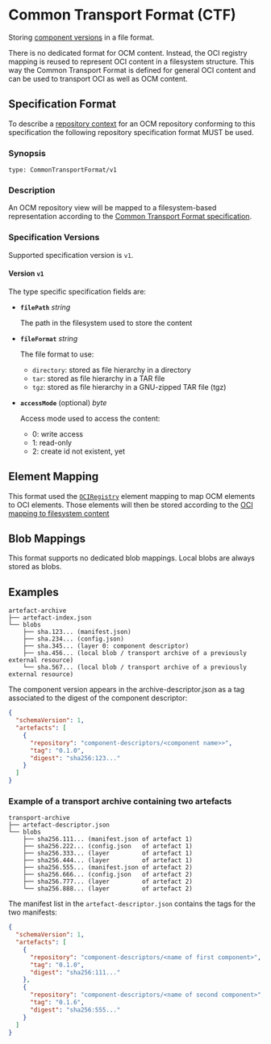 # Common Transport Format (CTF)

Storing [component versions](../../../specification/elements/README.md#component-versions)
in a file format.

There is no dedicated format for OCM content. Instead,
the OCI registry mapping is reused to represent OCI content in a filesystem
structure. This way the Common Transport Format is defined for general
OCI content and can be used to transport OCI as well as OCM content.

## Specification Format

To describe a [repository context](../../../specification/elements/README.md#repository-contexts)
for an OCM repository conforming to this specification the following
repository specification format MUST be used.

### Synopsis

```
type: CommonTransportFormat/v1
```

### Description

An OCM repository view will be mapped to a
filesystem-based representation according to the [Common Transport Format specification](../../common/formatspec.md#common-transport-format).

### Specification Versions

Supported specification version is `v1`.

#### Version `v1`

The type specific specification fields are:

- **`filePath`** *string*

  The path in the filesystem used to store the content

- **`fileFormat`** *string*

  The file format to use:
    - `directory`: stored as file hierarchy in a directory
    - `tar`: stored as file hierarchy in a TAR file
    - `tgz`: stored as file hierarchy in a GNU-zipped TAR file (tgz)

- **`accessMode`** (optional) *byte*

  Access mode used to access the content:
    - 0: write access
    - 1: read-only
    - 2: create id not existent, yet


## Element Mapping

This format used the [`OCIRegistry`](../OCIRegistry/README.md#element-mapping)
element mapping to map OCM elements to OCI elements.
Those elements will then be stored according to the [OCI mapping to filesystem content](../../common/formatspec.md#common-transport-format)

## Blob Mappings

This format supports no dedicated blob mappings.
Local blobs are always stored as blobs.

## Examples

```text
artefact-archive
├── artefact-index.json
└── blobs
    ├── sha.123... (manifest.json)
    ├── sha.234... (config.json)
    ├── sha.345... (layer 0: component descriptor)
    ├── sha.456... (local blob / transport archive of a previously external resource)
    └── sha.567... (local blob / transport archive of a previously external resource)
```

The component version appears in the archive-descriptor.json as a tag associated to the digest of the component
descriptor:

```json
{
  "schemaVersion": 1,
  "artefacts": [
    {
      "repository": "component-descriptors/<component name>>",
      "tag": "0.1.0",
      "digest": "sha256:123..."
    }
  ]
}

```

### Example of a transport archive containing two artefacts

```text
transport-archive
├── artefact-descriptor.json
└── blobs
    ├── sha256.111... (manifest.json of artefact 1)
    ├── sha256.222... (config.json   of artefact 1)
    ├── sha256.333... (layer         of artefact 1)
    ├── sha256.444... (layer         of artefact 1)
    ├── sha256.555... (manifest.json of artefact 2)
    ├── sha256.666... (config.json   of artefact 2)
    ├── sha256.777... (layer         of artefact 2)
    └── sha256.888... (layer         of artefact 2)
```

The manifest list in the `artefact-descriptor.json` contains the tags for the two manifests:

```json
{
  "schemaVersion": 1,
  "artefacts": [
    {
      "repository": "component-descriptors/<name of first component>",
      "tag": "0.1.0",
      "digest": "sha256:111..."
    },
    {
      "repository": "component-descriptors/<name of second component>",
      "tag": "0.1.6",
      "digest": "sha256:555..."
    }
  ]
}
```
